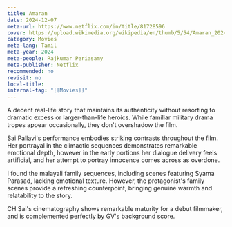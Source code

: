 ```yaml
---
title: Amaran
date: 2024-12-07
meta-url: https://www.netflix.com/in/title/81728596
cover: https://upload.wikimedia.org/wikipedia/en/thumb/5/54/Amaran_2024_poster.jpg/220px-Amaran_2024_poster.jpg
category: Movies
meta-lang: Tamil
meta-year: 2024
meta-people: Rajkumar Periasamy
meta-publisher: Netflix
recommended: no
revisit: no
local-title: 
internal-tag: "[[Movies]]"
---
```

A decent real-life story that maintains its authenticity without resorting to dramatic excess or larger-than-life heroics. While familiar military drama tropes appear occasionally, they don't overshadow the film.

Sai Pallavi's performance embodies striking contrasts throughout the film. Her portrayal in the climactic sequences demonstrates remarkable emotional depth, however in the early portions her dialogue delivery feels artificial, and her attempt to portray innocence comes across as overdone.

I found the malayali family sequences, including scenes featuring Syama Parasad, lacking emotional texture. However, the protagonist's family scenes provide a refreshing counterpoint, bringing genuine warmth and relatability to the story. 

CH Sai's cinematography shows remarkable maturity for a debut filmmaker, and is complemented perfectly by GV's background score. 